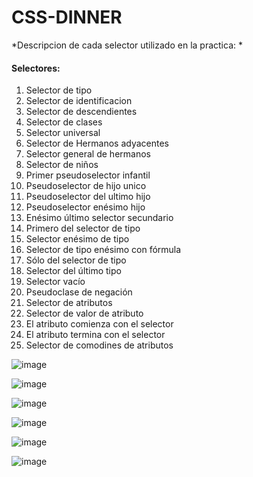 # CSS-DINNER

*Descripcion de cada selector utilizado en la practica: *

#### Selectores:
1. Selector de tipo 
2. Selector de identificacion 
3. Selector de descendientes 
4. Selector de clases 
5. Selector universal 
6. Selector de Hermanos adyacentes 
7. Selector general de hermanos 
8. Selector de niños 
9. Primer pseudoselector infantil 
10. Pseudoselector de hijo unico 
11. Pseudoselector del ultimo hijo 
12. Pseudoselector enésimo hijo
13. Enésimo último selector secundario
14. Primero del selector de tipo
15. Selector enésimo de tipo
16. Selector de tipo enésimo con fórmula
17. Sólo del selector de tipo
18. Selector del último tipo
19. Selector vacío
20. Pseudoclase de negación
21. Selector de atributos
22. Selector de valor de atributo
23. El atributo comienza con el selector
24. El atributo termina con el selector
25. Selector de comodines de atributos


![image](https://github.com/BiannyHlg/CSS-DINNER/assets/159670265/480eabbf-4667-43bc-bd78-ed43d0de3ce8)

![image](https://github.com/BiannyHlg/CSS-DINNER/assets/159670265/6342aaf1-fd2e-408d-8455-0e8c41149139)

![image](https://github.com/BiannyHlg/CSS-DINNER/assets/159670265/b1ba928a-2b0d-4426-a9fc-8364a85bbafa)

![image](https://github.com/BiannyHlg/CSS-DINNER/assets/159670265/ff45a6b1-69aa-411c-90ec-340237fc83ed)

![image](https://github.com/BiannyHlg/CSS-DINNER/assets/159670265/4ff4e14a-792d-4f88-97ec-b36e2e735801)

![image](https://github.com/BiannyHlg/CSS-DINNER/assets/159670265/246c7e5d-9cdf-40c6-a790-e5585890b4b5)






